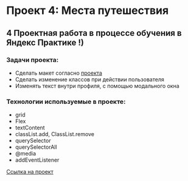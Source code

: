 # Проект 4: Места путешествия

## 4 Проектная работа в процессе обучения в Яндекс Практике !)

### Задачи проекта:
*  Сделать макет согласно  [проекта](https://www.figma.com/file/StZjf8HnoeLdiXS7dYrLAh/JavaScript.-Sprint-4)
*  Сделать изменение классов при действии пользователя
*  Изменять текст внутри профиля, с помощью модального окна

### Технологии используемые в проекте:
*  grid
*  Flex
*  textContent
*  classList.add, ClassList.remove
*  querySelector
*  querySelectorAll
*  @media
*  addEventListener

 [Ссылка на проект](https://ivansosnovich.github.io/mesto/index.html)




